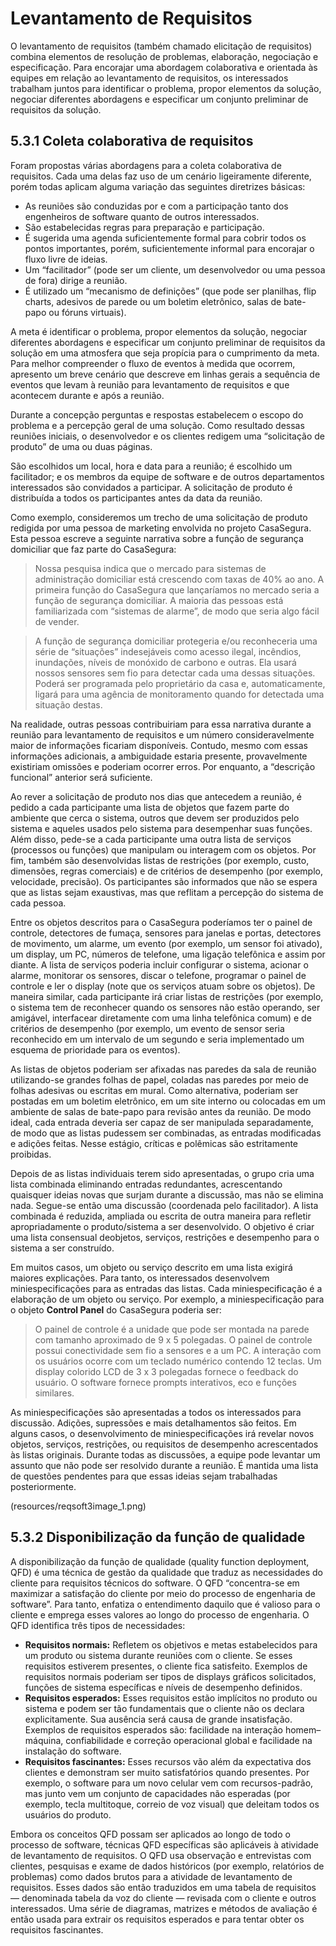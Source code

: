 # Levantamento de Requisitos

O levantamento de requisitos (também chamado elicitação de requisitos) combina elementos de
resolução de problemas, elaboração, negociação e especificação. Para encorajar uma abordagem 
colaborativa e orientada às equipes em relação ao levantamento de requisitos, os interessados 
trabalham juntos para identificar o problema, propor elementos da solução, negociar diferentes 
abordagens e especificar um conjunto preliminar de requisitos da solução.

## 5.3.1 Coleta colaborativa de requisitos

Foram propostas várias abordagens para a coleta colaborativa de requisitos. Cada uma delas faz uso de
um cenário ligeiramente diferente, porém todas aplicam alguma variação das seguintes diretrizes básicas:

* As reuniões são conduzidas por e com a participação tanto dos engenheiros de software quanto de outros interessados.
* São estabelecidas regras para preparação e participação.
* É sugerida uma agenda suficientemente formal para cobrir todos os pontos importantes, porém, suficientemente informal para encorajar o fluxo livre de ideias.
* Um “facilitador” (pode ser um cliente, um desenvolvedor ou uma pessoa de fora) dirige a reunião.
* É utilizado um “mecanismo de definições” (que pode ser planilhas, flip charts, adesivos de parede ou um boletim eletrônico, salas de bate-papo ou fóruns virtuais).

A meta é identificar o problema, propor elementos da solução, negociar diferentes abordagens e especificar um conjunto 
preliminar de requisitos da solução em uma atmosfera que seja propícia para o cumprimento da meta. Para melhor compreender
o fluxo de eventos à medida que ocorrem, apresento um breve cenário que descreve em linhas gerais a sequência
de eventos que levam à reunião para levantamento de requisitos e que acontecem durante e após a reunião.

Durante a concepção perguntas e respostas estabelecem o escopo do problema e a percepção geral de uma solução. Como resultado dessas 
reuniões iniciais, o desenvolvedor e os clientes redigem uma “solicitação de produto” de uma ou duas páginas.

São escolhidos um local, hora e data para a reunião; é escolhido um facilitador; e os membros da equipe de software e de outros 
departamentos interessados são convidados a participar. A solicitação de produto é distribuída a todos os participantes antes da data da reunião.

Como exemplo, consideremos um trecho de uma solicitação de produto redigida por uma pessoa de marketing envolvida no projeto CasaSegura. 
Esta pessoa escreve a seguinte narrativa sobre a função de segurança domiciliar que faz parte do CasaSegura:

> Nossa pesquisa indica que o mercado para sistemas de administração domiciliar está crescendo com taxas de 40% ao ano. A primeira 
> função do CasaSegura que lançaríamos no mercado seria a função de segurança domiciliar. A maioria das pessoas está familiarizada com 
> “sistemas de alarme”, de modo que seria algo fácil de vender.

> A função de segurança domiciliar protegeria e/ou reconheceria uma série de “situações” indesejáveis como acesso ilegal, incêndios, 
> inundações, níveis de monóxido de carbono e outras. Ela usará nossos sensores sem fio para detectar cada uma dessas situações. 
> Poderá ser programada pelo proprietário da casa e, automaticamente, ligará para uma agência de monitoramento quando for detectada uma situação destas.

Na realidade, outras pessoas contribuiriam para essa narrativa durante a reunião para levantamento de requisitos e um número consideravelmente maior de 
informações ficariam disponíveis. Contudo, mesmo com essas informações adicionais, a ambiguidade estaria presente, provavelmente existiriam omissões 
e poderiam ocorrer erros. Por enquanto, a “descrição funcional” anterior será suficiente.

Ao rever a solicitação de produto nos dias que antecedem a reunião, é pedido a cada participante uma lista de objetos que fazem parte do 
ambiente que cerca o sistema, outros que devem ser produzidos pelo sistema e aqueles usados pelo sistema para desempenhar suas funções. Além disso, 
pede-se a cada participante uma outra lista de serviços (processos ou funções) que manipulam ou interagem com os objetos. Por fim, também são desenvolvidas 
listas de restrições (por exemplo, custo, dimensões, regras comerciais) e de critérios de desempenho (por exemplo, velocidade, precisão). Os participantes 
são informados que não se espera que as listas sejam exaustivas, mas que reflitam a percepção do sistema de cada pessoa.

Entre os objetos descritos para o CasaSegura poderíamos ter o painel de controle, detectores de fumaça, sensores para janelas e portas, detectores de movimento, 
um alarme, um evento (por exemplo, um sensor foi ativado), um display, um PC, números de telefone, uma ligação telefônica e assim por diante. A lista de 
serviços poderia incluir configurar o sistema, acionar o alarme, monitorar os sensores, discar o telefone, programar o painel de controle e ler o display (note 
que os serviços atuam sobre os objetos). De maneira similar, cada participante irá criar listas de restrições (por exemplo, o sistema tem de reconhecer quando 
os sensores não estão operando, ser amigável, interfacear diretamente com uma linha telefônica comum) e de critérios de desempenho (por exemplo, um evento de sensor
seria reconhecido em um intervalo de um segundo e seria implementado um esquema de prioridade para os eventos).

As listas de objetos poderiam ser afixadas nas paredes da sala de reunião utilizando-se grandes folhas de papel, coladas nas paredes por meio 
de folhas adesivas ou escritas em mural. Como alternativa, poderiam ser postadas em um boletim eletrônico, em um site interno ou colocadas em um 
ambiente de salas de bate-papo para revisão antes da reunião. De modo ideal, cada entrada deveria ser capaz de ser manipulada separadamente, de modo que as listas 
pudessem ser combinadas, as entradas modificadas e adições feitas. Nesse estágio, críticas e polêmicas são estritamente proibidas.

Depois de as listas individuais terem sido apresentadas, o grupo cria uma lista combinada eliminando entradas redundantes, acrescentando quaisquer ideias 
novas que surjam durante a discussão, mas não se elimina nada. Segue-se então uma discussão (coordenada pelo facilitador). A lista combinada é reduzida, 
ampliada ou escrita de outra maneira para refletir apropriadamente o produto/sistema a ser desenvolvido. O objetivo é criar uma lista consensual deobjetos, 
serviços, restrições e desempenho para o sistema a ser construído.

Em muitos casos, um objeto ou serviço descrito em uma lista exigirá maiores explicações. Para tanto, os interessados desenvolvem miniespecificações para 
as entradas das listas. Cada miniespecificação é a elaboração de um objeto ou serviço. Por exemplo, a miniespecificação para o objeto **Control Panel** do CasaSegura 
poderia ser:

> O painel de controle é a unidade que pode ser montada na parede com tamanho aproximado de 9 x 5 polegadas. O painel de controle possui conectividade 
> sem fio a sensores e a um PC. A interação com os usuários ocorre com um teclado numérico contendo 12 teclas. Um display colorido LCD de 3 x 3 polegadas 
> fornece o feedback do usuário. O software fornece prompts interativos, eco e funções similares.

As miniespecificações são apresentadas a todos os interessados para discussão. Adições, supressões e mais detalhamentos são feitos. Em alguns casos, 
o desenvolvimento de miniespecificações irá revelar novos objetos, serviços, restrições, ou requisitos de desempenho acrescentados às listas originais. 
Durante todas as discussões, a equipe pode levantar um assunto que não pode ser resolvido durante a reunião. É mantida uma lista de questões pendentes para que 
essas ideias sejam trabalhadas posteriormente.

(resources/reqsoft3image_1.png)

## 5.3.2 Disponibilização da função de qualidade
A disponibilização da função de qualidade (quality function deployment, QFD) é uma técnica de gestão da qualidade que traduz as necessidades do 
cliente para requisitos técnicos do software. O QFD “concentra-se em maximizar a satisfação do cliente por meio do processo de engenharia de software”. 
Para tanto, enfatiza o entendimento daquilo que é valioso para o cliente e emprega esses valores ao longo do processo de engenharia. O QFD identifica três 
tipos de necessidades:

* **Requisitos normais:** Refletem os objetivos e metas estabelecidos para um produto ou sistema durante reuniões com o cliente. Se esses requisitos estiverem 
presentes, o cliente fica satisfeito. Exemplos de requisitos normais poderiam ser tipos de displays gráficos solicitados, funções de sistema específicas e 
níveis de desempenho definidos.
* **Requisitos esperados:** Esses requisitos estão implícitos no produto ou sistema e podem ser tão fundamentais que o cliente não os declara explicitamente. 
Sua ausência será causa de grande insatisfação. Exemplos de requisitos esperados são: facilidade na interação homem–máquina, confiabilidade e correção 
operacional global e facilidade na instalação do software.
* **Requisitos fascinantes:** Esses recursos vão além da expectativa dos clientes e demonstram ser muito satisfatórios quando presentes. Por exemplo, 
o software para um novo celular vem com recursos-padrão, mas junto vem um conjunto de capacidades não esperadas (por exemplo, tecla multitoque, correio de 
voz visual) que deleitam todos os usuários do produto.

Embora os conceitos QFD possam ser aplicados ao longo de todo o processo de software, técnicas QFD específicas são aplicáveis à atividade de levantamento 
de requisitos. O QFD usa observação e entrevistas com clientes, pesquisas e exame de dados históricos (por exemplo, relatórios de problemas) como dados 
brutos para a atividade de levantamento de requisitos. Esses dados são então traduzidos em uma tabela de requisitos — denominada tabela da voz do cliente — 
revisada com o cliente e outros interessados. Uma série de diagramas, matrizes e métodos de avaliação é então usada para extrair os requisitos esperados 
e para tentar obter os requisitos fascinantes.
